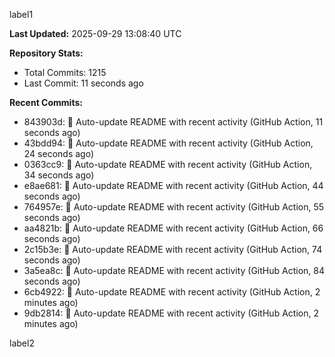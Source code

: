 
label1 
<!-- ACTIVITY_START -->
**Last Updated:** 2025-09-29 13:08:40 UTC

**Repository Stats:**
- Total Commits: 1215
- Last Commit: 11 seconds ago

**Recent Commits:**
- 843903d: 🤖 Auto-update README with recent activity (GitHub Action, 11 seconds ago)
- 43bdd94: 🤖 Auto-update README with recent activity (GitHub Action, 24 seconds ago)
- 0363cc9: 🤖 Auto-update README with recent activity (GitHub Action, 34 seconds ago)
- e8ae681: 🤖 Auto-update README with recent activity (GitHub Action, 44 seconds ago)
- 764957e: 🤖 Auto-update README with recent activity (GitHub Action, 55 seconds ago)
- aa4821b: 🤖 Auto-update README with recent activity (GitHub Action, 66 seconds ago)
- 2c15b3e: 🤖 Auto-update README with recent activity (GitHub Action, 74 seconds ago)
- 3a5ea8c: 🤖 Auto-update README with recent activity (GitHub Action, 84 seconds ago)
- 6cb4922: 🤖 Auto-update README with recent activity (GitHub Action, 2 minutes ago)
- 9db2814: 🤖 Auto-update README with recent activity (GitHub Action, 2 minutes ago)
<!-- ACTIVITY_END -->

label2
